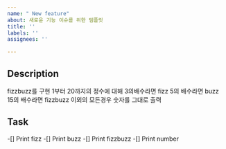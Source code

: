 ```yaml
---
name: " New feature"
about: 새로운 기능 이슈를 위한 템플릿
title: ''
labels: ''
assignees: ''

---
```


## Description 

fizzbuzz를 구현
1부터 20까지의 정수에 대해
3의배수라면 fizz
5의 배수라면 buzz
15의 배수라면  fizzbuzz
이외의 모든경우 숫자를 그대로 출력

## Task

-[] Print fizz
-[] Print buzz
-[] Print fizzbuzz
-[] Print number
